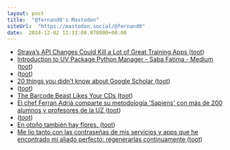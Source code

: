 ```yaml
---
layout: post
title:  "@fernand0's Mastodon"
siteUrl:  "https://mastodon.social/@fernand0"
date:  2024-12-02 11:33:08.978000+00:00
---
```

*  [Strava’s API Changes Could Kill a Lot of Great Training Apps ](https://lifehacker.com/health/strava-api-changes-could-kill-a-lot-of-great-trainin) ([toot](https://mastodon.social/@fernand0/113583009888683454))
*  [Introduction to UV Package Python Manager - Saba Fatima - Medium ](https://medium.com/@saba_fatima/introduction-to-uv-package-python-manager-734b780c62e) ([toot](https://mastodon.social/@fernand0/113582758293488733))
*  [ ](https://mastodon.social/@javierarmentia) ([toot](https://mastodon.social/@fernand0/113582718703494948))
*  [20 things you didn’t know about Google Scholar ](https://blog.google/outreach-initiatives/education/google-scholar-20-years) ([toot](https://mastodon.social/@fernand0/113582540772520798))
*  [ ](https://mastodon.social/users/fernand0/statuses/113581763751979700/activity) ([toot](https://mastodon.social/users/fernand0/statuses/113581763751979700/activity))
*  [The Barcode Beast Likes Your CDs ](https://hackaday.com/2024/11/19/the-barcode-beast-likes-your-cds) ([toot](https://mastodon.social/@fernand0/113581595881124371))
*  [El chef Ferran Adrià comparte su metodología 'Sapiens' con más de 200 alumnos y profesores de la UZ ](https://www.europapress.es/epsocial/responsables/noticia-chef-ferran-adria-comparte-metodologia-sapiens-mas-200-alumnos-profesores-uz-20241125150048.htm) ([toot](https://mastodon.social/@fernand0/113580803303285720))
*  [ ](https://masto.es/@macosas) ([toot](https://mastodon.social/@fernand0/113579192482904451))
*  [En otoño también hay flores. ](https://avecesunafoto.wordpress.com/2024/12/01/en-otono-tambien-hay-flores) ([toot](https://mastodon.social/@fernand0/113579029548563197))
*  [Me lío tanto con las contraseñas de mis servicios y apps que he encontrado mi aliado perfecto: regenerarlas continuamente ](https://www.genbeta.com/a-fondo/me-lio-contrasenas-mis-servicios-apps-que-he-encontrado-a-mi-aliado-perfecto-regenerarlas-continuament) ([toot](https://mastodon.social/@fernand0/113578924799192764))
